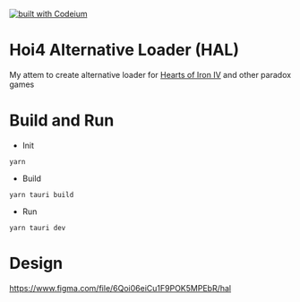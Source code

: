 [![built with Codeium](https://codeium.com/badges/main)](https://codeium.com)
# **H**oi4 **A**lternative **L**oader (HAL)
My attem to create alternative loader for [Hearts of Iron IV](https://store.steampowered.com/app/394360/Hearts_of_Iron_IV/) and other paradox games

# Build and Run

* Init
```
yarn
```
* Build
```
yarn tauri build
```
* Run
```
yarn tauri dev
```

# Design
https://www.figma.com/file/6Qoi06eiCu1F9POK5MPEbR/hal
